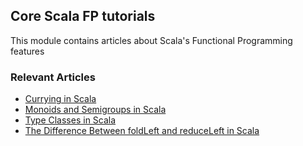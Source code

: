 ## Core Scala FP tutorials

This module contains articles about Scala's Functional Programming features

### Relevant Articles

- [Currying in Scala](https://www.baeldung.com/scala/currying)
- [Monoids and Semigroups in Scala](https://www.baeldung.com/scala/monoids-semigroups)
- [Type Classes in Scala](https://www.baeldung.com/scala/type-classes)
- [The Difference Between foldLeft and reduceLeft in Scala](https://www.baeldung.com/scala/foldleft-vs-reduceleft)
